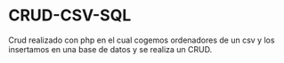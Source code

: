# CRUD-CSV-SQL
Crud realizado con php en el cual cogemos ordenadores de un csv y los insertamos en una base de datos y se realiza un CRUD.

